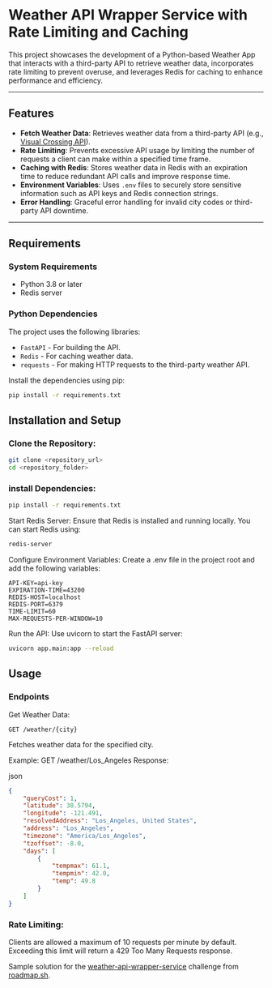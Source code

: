 # Weather API Wrapper Service with Rate Limiting and Caching

This project showcases the development of a Python-based Weather App that interacts with a third-party API to retrieve weather data, incorporates rate limiting to prevent overuse, and leverages Redis for caching to enhance performance and efficiency.

---

## Features

- **Fetch Weather Data**: Retrieves weather data from a third-party API (e.g., [Visual Crossing API](https://www.visualcrossing.com/)).
- **Rate Limiting**: Prevents excessive API usage by limiting the number of requests a client can make within a specified time frame.
- **Caching with Redis**: Stores weather data in Redis with an expiration time to reduce redundant API calls and improve response time.
- **Environment Variables**: Uses `.env` files to securely store sensitive information such as API keys and Redis connection strings.
- **Error Handling**: Graceful error handling for invalid city codes or third-party API downtime.

---

## Requirements

### **System Requirements**
- Python 3.8 or later
- Redis server

### **Python Dependencies**
The project uses the following libraries:
- `FastAPI` - For building the API.
- `Redis` - For caching weather data.
- `requests` - For making HTTP requests to the third-party weather API.

Install the dependencies using pip:
```bash
pip install -r requirements.txt
```

## Installation and Setup
### Clone the Repository:


``` bash
git clone <repository_url>
cd <repository_folder>
```

### install Dependencies:

``` bash
pip install -r requirements.txt
```
Start Redis Server: Ensure that Redis is installed and running locally. You can start Redis using:

``` bash
redis-server
```
Configure Environment Variables: Create a .env file in the project root and add the following variables:

``` env
API-KEY=api-key
EXPIRATION-TIME=43200
REDIS-HOST=localhost
REDIS-PORT=6379
TIME-LIMIT=60
MAX-REQUESTS-PER-WINDOW=10
```

Run the API: Use uvicorn to start the FastAPI server:

``` bash
uvicorn app.main:app --reload
```

## Usage
### Endpoints
Get Weather Data:

```
GET /weather/{city}
```

Fetches weather data for the specified city.

Example: GET /weather/Los_Angeles
Response:

json
```json
{
    "queryCost": 1,
    "latitude": 38.5794,
    "longitude": -121.491,
    "resolvedAddress": "Los_Angeles, United States",
    "address": "Los_Angeles",
    "timezone": "America/Los_Angeles",
    "tzoffset": -8.0,
    "days": [
        {
            "tempmax": 61.1,
            "tempmin": 42.0,
            "temp": 49.8
        }
    ]
}
```

### Rate Limiting:

Clients are allowed a maximum of 10 requests per minute by default.
Exceeding this limit will return a 429 Too Many Requests response.


Sample solution for the [weather-api-wrapper-service](https://roadmap.sh/projects/weather-api-wrapper-service) challenge from [roadmap.sh](https://roadmap.sh/).
